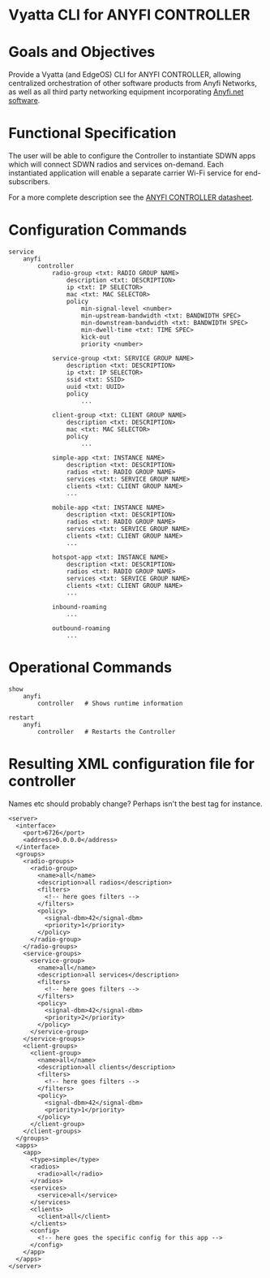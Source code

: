 Vyatta CLI for ANYFI CONTROLLER
===============================

# Goals and Objectives

Provide a Vyatta (and EdgeOS) CLI for ANYFI CONTROLLER, allowing centralized
orchestration of other software products from Anyfi Networks, as well as all
third party networking equipment incorporating [Anyfi.net software](http://anyfi.net/software).

# Functional Specification

The user will be able to configure the Controller to instantiate SDWN apps which
will connect SDWN radios and services on-demand. Each instantiated application 
will enable a separate carrier Wi-Fi service for end-subscribers.

For a more complete description see the
[ANYFI CONTROLLER datasheet](http://www.anyfinetworks.com/files/anyfi-controller-datasheet.pdf).

# Configuration Commands

    service
        anyfi
            controller
                radio-group <txt: RADIO GROUP NAME>
                    description <txt: DESCRIPTION>
                    ip <txt: IP SELECTOR>
                    mac <txt: MAC SELECTOR>
                    policy
                        min-signal-level <number>
                        min-upstream-bandwidth <txt: BANDWIDTH SPEC>
                        min-downstream-bandwidth <txt: BANDWIDTH SPEC>
                        min-dwell-time <txt: TIME SPEC>
                        kick-out
                        priority <number>

                service-group <txt: SERVICE GROUP NAME>
                    description <txt: DESCRIPTION>
                    ip <txt: IP SELECTOR>
                    ssid <txt: SSID>
                    uuid <txt: UUID>
                    policy
                        ...

                client-group <txt: CLIENT GROUP NAME>
                    description <txt: DESCRIPTION>
                    mac <txt: MAC SELECTOR>
                    policy
                        ...

                simple-app <txt: INSTANCE NAME>
                    description <txt: DESCRIPTION>
                    radios <txt: RADIO GROUP NAME>
                    services <txt: SERVICE GROUP NAME>
                    clients <txt: CLIENT GROUP NAME>
                    ...

                mobile-app <txt: INSTANCE NAME>
                    description <txt: DESCRIPTION>
                    radios <txt: RADIO GROUP NAME>
                    services <txt: SERVICE GROUP NAME>
                    clients <txt: CLIENT GROUP NAME>
                    ...

                hotspot-app <txt: INSTANCE NAME>
                    description <txt: DESCRIPTION>
                    radios <txt: RADIO GROUP NAME>
                    services <txt: SERVICE GROUP NAME>
                    clients <txt: CLIENT GROUP NAME>
                    ...

                inbound-roaming
                    ...

                outbound-roaming
                    ...

# Operational Commands

    show
        anyfi
            controller   # Shows runtime information

    restart
        anyfi
            controller   # Restarts the Controller
            
# Resulting XML configuration file for controller

Names etc should probably change? Perhaps <server> isn't the best tag for instance.

    <server>
      <interface>
        <port>6726</port>
        <address>0.0.0.0</address>
      </interface>
      <groups>
        <radio-groups>
          <radio-group>
            <name>all</name>
            <description>all radios</description>
            <filters>
              <!-- here goes filters -->
            </filters>
            <policy>
              <signal-dbm>42</signal-dbm>
              <priority>1</priority>
            </policy>
          </radio-group>
        </radio-groups>
        <service-groups>
          <service-group>
            <name>all</name>
            <description>all services</description>
            <filters>
              <!-- here goes filters -->
            </filters>
            <policy>
              <signal-dbm>42</signal-dbm>
              <priority>2</priority>
            </policy>
          </service-group>
        </service-groups>
        <client-groups>
          <client-group>
            <name>all</name>
            <description>all clients</description>
            <filters>
              <!-- here goes filters -->
            </filters>
            <policy>
              <signal-dbm>42</signal-dbm>
              <priority>1</priority>
            </policy>
          </client-group>
        </client-groups>
      </groups>
      <apps>
        <app>
          <type>simple</type>
          <radios>
            <radio>all</radio>
          </radios>
          <services>
            <service>all</service>
          </services>
          <clients>
            <client>all</client>
          </clients>			
          <config>
            <!-- here goes the specific config for this app -->
          </config>
        </app>
      </apps>
    </server>


